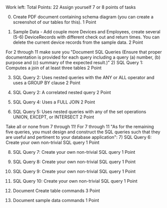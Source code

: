 Work left:
Total Points: 22
Assign yourself 7 or 8 points of tasks

0) Create PDF document containing schema diagram (you can create a screenshot of our tables for this).
1 Point

1) Sample Data - Add couple more Devices and Employees, create several (5-6) DeviceRecords with different check out and return times. You can delete the current device records from the sample data.
2 Point


For 2 through 11 make sure you "Document SQL Queries (Ensure that proper documentation is provided for each query including a query (a) number, (b) purpose and (c) summary of the expected result.)"
2) SQL Query 1: Computes a join of at least three tables
2 Point

3) SQL Query 2: Uses nested queries with the ANY or ALL operator and uses a GROUP BY clause
2 Point

4) SQL Query 2: A correlated nested query
2 Point

5) SQL Query 4: Uses a FULL JOIN
2 Point

6) SQL Query 5: Uses nested queries with any of the set operations UNION, EXCEPT, or INTERSECT
2 Point


Take all or none from 7 through 11!
For 7 through 11 "As  for  the  remaining  five  queries,  you must design and construct the SQL queries such that they are useful and pertinent to your database application":
7) SQL Query 6: Create your own non-trivial SQL query
1 Point

8) SQL Query 7: Create your own non-trivial SQL query
1 Point

9) SQL Query 8: Create your own non-trivial SQL query
1 Point

10) SQL Query 9: Create your own non-trivial SQL query
1 Point

11) SQL Query 10: Create your own non-trivial SQL query
1 Point


12) Document Create table commands
3 Point

13) Document sample data commands
1 Point



